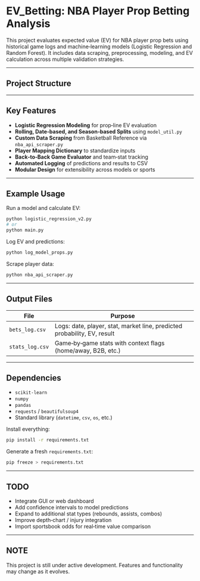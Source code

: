 # EV_Betting: NBA Player Prop Betting Analysis

This project evaluates expected value (EV) for NBA player prop bets using historical game logs and machine‑learning models (Logistic Regression and Random Forest). It includes data scraping, preprocessing, modeling, and EV calculation across multiple validation strategies.



---

## Project Structure
---

## Key Features

- **Logistic Regression Modeling** for prop‑line EV evaluation  
- **Rolling, Date‑based, and Season‑based Splits** using `model_util.py`  
- **Custom Data Scraping** from Basketball Reference via `nba_api_scraper.py`  
- **Player Mapping Dictionary** to standardize inputs  
- **Back‑to‑Back Game Evaluator** and team‑stat tracking  
- **Automated Logging** of predictions and results to CSV  
- **Modular Design** for extensibility across models or sports  

---

## Example Usage

Run a model and calculate EV:

~~~bash
python logistic_regression_v2.py
# or
python main.py
~~~

Log EV and predictions:

~~~bash
python log_model_props.py
~~~

Scrape player data:

~~~bash
python nba_api_scraper.py
~~~

---

## Output Files

| File            | Purpose                                                                  |
|-----------------|--------------------------------------------------------------------------|
| `bets_log.csv`  | Logs: date, player, stat, market line, predicted probability, EV, result |
| `stats_log.csv` | Game‑by‑game stats with context flags (home/away, B2B, etc.)             |

---

## Dependencies

- `scikit‑learn`  
- `numpy`  
- `pandas`  
- `requests` / `beautifulsoup4`  
- Standard library (`datetime`, `csv`, `os`, etc.)

Install everything:

~~~bash
pip install -r requirements.txt
~~~

Generate a fresh `requirements.txt`:

~~~bash
pip freeze > requirements.txt
~~~

---

## TODO

- Integrate GUI or web dashboard  
- Add confidence intervals to model predictions  
- Expand to additional stat types (rebounds, assists, combos)  
- Improve depth‑chart / injury integration  
- Import sportsbook odds for real‑time value comparison

---

## **NOTE**

This project is still under active development. Features and functionality may change as it evolves.

